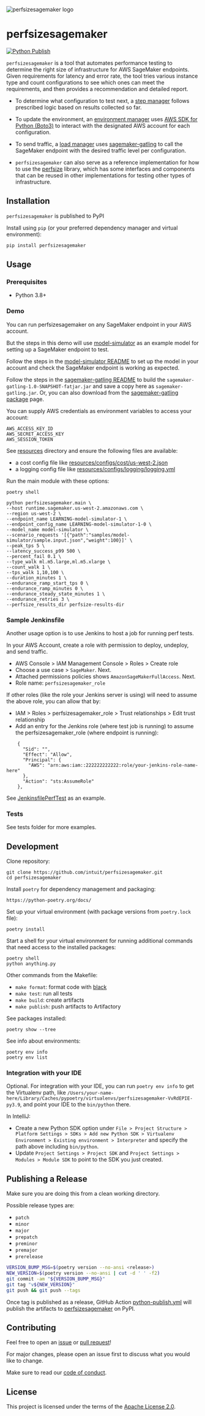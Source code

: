 ![perfsizesagemaker logo](.github/assets/images/perfsizesagemaker-logo.png)

# perfsizesagemaker

[![Python Publish](https://github.com/intuit/perfsizesagemaker/actions/workflows/python-publish.yml/badge.svg)](https://github.com/intuit/perfsizesagemaker/actions/workflows/python-publish.yml)

`perfsizesagemaker` is a tool that automates performance testing to determine the right size of
infrastructure for AWS SageMaker endpoints. Given requirements for latency and error rate, the tool
tries various instance type and count configurations to see which ones can meet the requirements,
and then provides a recommendation and detailed report.

- To determine what configuration to test next, a
[step manager](perfsizesagemaker/step/sagemaker.py)
follows prescribed logic based on results collected so far.

- To update the environment, an
[environment manager](perfsizesagemaker/environment/sagemaker.py)
uses
[AWS SDK for Python (Boto3)](https://aws.amazon.com/sdk-for-python/)
to interact with the designated AWS account for each configuration.

- To send traffic, a
[load manager](perfsizesagemaker/load/sagemaker.py)
uses
[sagemaker-gatling](https://github.com/intuit/sagemaker-gatling)
to call the SageMaker endpoint with the desired traffic level per configuration.

- `perfsizesagemaker` can also serve as a reference implementation for how to use the
[perfsize](https://github.com/intuit/perfsize)
library, which has some interfaces and components that can be reused in other implementations for
testing other types of infrastructure.

## Installation

`perfsizesagemaker` is published to PyPI

Install using `pip` (or your preferred dependency manager and virtual environment):

```bash
pip install perfsizesagemaker
```

## Usage

### Prerequisites

- Python 3.8+

### Demo

You can run perfsizesagemaker on any SageMaker endpoint in your AWS account.

But the steps in this demo will use
[model-simulator](https://github.com/intuit/model-simulator)
as an example model for setting up a SageMaker endpoint to test.

Follow the steps in the
[model-simulator README](https://github.com/intuit/model-simulator/blob/main/README.md)
to set up the model in your account and check the SageMaker endpoint is working as expected.

Follow the steps in the
[sagemaker-gatling README](https://github.com/intuit/sagemaker-gatling)
to build the `sagemaker-gatling-1.0-SNAPSHOT-fatjar.jar` and save a copy here as
`sagemaker-gatling.jar`. Or, you can also download from the
[sagemaker-gatling package](https://github.com/intuit/sagemaker-gatling/packages/913839)
page.

You can supply AWS credentials as environment variables to access your account:
```
AWS_ACCESS_KEY_ID
AWS_SECRET_ACCESS_KEY
AWS_SESSION_TOKEN
```

See [resources](resources) directory and ensure the following files are available:
- a cost config file like [resources/configs/cost/us-west-2.json](resources/configs/cost/us-west-2.json)
- a logging config file like [resources/configs/logging/logging.yml](resources/configs/logging/logging.yml)

Run the main module with these options:
```
poetry shell

python perfsizesagemaker.main \
--host runtime.sagemaker.us-west-2.amazonaws.com \
--region us-west-2 \
--endpoint_name LEARNING-model-simulator-1 \
--endpoint_config_name LEARNING-model-simulator-1-0 \
--model_name model-simulator \
--scenario_requests '[{"path":"samples/model-simulator/sample.input.json","weight":100}]' \
--peak_tps 5 \
--latency_success_p99 500 \
--percent_fail 0.1 \
--type_walk ml.m5.large,ml.m5.xlarge \
--count_walk 1 \
--tps_walk 1,10,100 \
--duration_minutes 1 \
--endurance_ramp_start_tps 0 \
--endurance_ramp_minutes 0 \
--endurance_steady_state_minutes 1 \
--endurance_retries 3 \
--perfsize_results_dir perfsize-results-dir
```

### Sample Jenkinsfile

Another usage option is to use Jenkins to host a job for running perf tests.

In your AWS Account, create a role with permission to deploy, undeploy, and send traffic.
- AWS Console > IAM Management Console > Roles > Create role
- Choose a use case > `SageMaker`. Next.
- Attached permissions policies shows `AmazonSageMakerFullAccess`. Next.
- Role name: `perfsizesagemaker_role`

If other roles (like the role your Jenkins server is using) will need to assume the above role, you
can allow that by:
- IAM > Roles > perfsizesagemaker_role > Trust relationships > Edit trust relationship
- Add an entry for the Jenkins role (where test job is running) to assume the
  perfsizesagemaker_role (where endpoint is running):
```
    {
      "Sid": "",
      "Effect": "Allow",
      "Principal": {
        "AWS": "arn:aws:iam::222222222222:role/your-jenkins-role-name-here"
      },
      "Action": "sts:AssumeRole"
    },
```

See [JenkinsfilePerfTest](JenkinsfilePerfTest) as an example.

### Tests

See tests folder for more examples.


## Development

Clone repository:

```
git clone https://github.com/intuit/perfsizesagemaker.git
cd perfsizesagemaker
```

Install `poetry` for dependency management and packaging:
```
https://python-poetry.org/docs/
```

Set up your virtual environment (with package versions from `poetry.lock` file):
```
poetry install
```

Start a shell for your virtual environment for running additional commands that need access to the
installed packages:
```
poetry shell
python anything.py
```

Other commands from the Makefile:
- `make format`: format code with [black](https://github.com/psf/black)
- `make test`: run all tests
- `make build`: create artifacts
- `make publish`: push artifacts to Artifactory

See packages installed:
```
poetry show --tree
```

See info about environments:
```
poetry env info
poetry env list
```

### Integration with your IDE

Optional. For integration with your IDE, you can run `poetry env info` to get the Virtualenv path,
like `/Users/your-name-here/Library/Caches/pypoetry/virtualenvs/perfsizesagemaker-VvRdEPIE-py3.9`, and point your IDE
to the `bin/python` there.

In IntelliJ:
- Create a new Python SDK option under
  `File > Project Structure > Platform Settings > SDKs > Add new Python SDK > Virtualenv Environment > Existing environment > Interpreter`
  and specify the path above including `bin/python`.
- Update `Project Settings > Project SDK` and `Project Settings > Modules > Module SDK` to point to
  the SDK you just created.


## Publishing a Release️

Make sure you are doing this from a clean working directory.

Possible release types are:
- `patch`
- `minor`
- `major`
- `prepatch`
- `preminor`
- `premajor`
- `prerelease`

```bash
VERSION_BUMP_MSG=$(poetry version --no-ansi <release>)
NEW_VERSION=$(poetry version --no-ansi | cut -d ' ' -f2)
git commit -am "${VERSION_BUMP_MSG}"
git tag "v${NEW_VERSION}"
git push && git push --tags
```

Once tag is published as a release, GitHub Action
[python-publish.yml](.github/workflows/python-publish.yml)
will publish the artifacts to
[perfsizesagemaker](https://pypi.org/project/perfsizesagemaker/)
on PyPI.


## Contributing

Feel free to open an
[issue](https://github.com/intuit/perfsizesagemaker/issues)
or
[pull request](https://github.com/intuit/perfsizesagemaker/pulls)!

For major changes, please open an issue first to discuss what you would like to change.

Make sure to read our [code of conduct](CODE_OF_CONDUCT.md).


## License

This project is licensed under the terms of the [Apache License 2.0](LICENSE).
